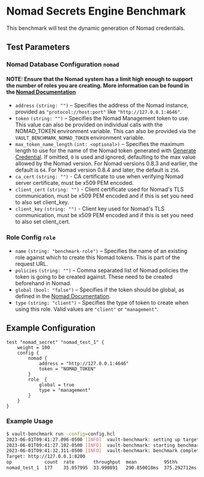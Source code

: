 # Nomad Secrets Engine Benchmark

This benchmark will test the dynamic generation of Nomad credentials.

## Test Parameters

### Nomad Database Configuration `nomad`

#### NOTE: Ensure that the Nomad system has a limit high enough to support the number of roles you are creating.  More information can be found in the [Nomad Documentation](https://developer.hashicorp.com/nomad/docs/configuration#limits)

- `address` `(string: "")` – Specifies the address of the Nomad instance, provided as `"protocol://host:port"` like `"http://127.0.0.1:4646"`.
- `token` `(string: "")` – Specifies the Nomad Management token to use. This value can also be provided on individual calls with the NOMAD_TOKEN environment variable.  This can also be provided via the `VAULT_BENCHMARK_NOMAD_TOKEN` environment variable.
- `max_token_name_length` `(int: <optional>)` – Specifies the maximum length to use for the name of the Nomad token generated with [Generate Credential](https://developer.hashicorp.com/vault/api-docs/secret/nomad#generate-credential). If omitted, `0` is used and ignored, defaulting to the max value allowed by the Nomad version. For Nomad versions 0.8.3 and earlier, the default is `64`. For Nomad version 0.8.4 and later, the default is `256`.
- `ca_cert` `(string: "")` - CA certificate to use when verifying Nomad server certificate, must be x509 PEM encoded.
- `client_cert` `(string: "")` - Client certificate used for Nomad's TLS communication, must be x509 PEM encoded and if this is set you need to also set client_key.
- `client_key` `(string: "")` - Client key used for Nomad's TLS communication, must be x509 PEM encoded and if this is set you need to also set client_cert.

### Role Config `role`

- `name` `(string: "benchmark-role")` – Specifies the name of an existing role against which to create this Nomad tokens. This is part of the request URL.
- `policies` `(string: "")` – Comma separated list of Nomad policies the token is going to be created against. These need to be created beforehand in Nomad.
- `global` `(bool: "false")` – Specifies if the token should be global, as defined in the [Nomad Documentation](https://developer.hashicorp.com/nomad/tutorials/access-control#acl-tokens).
- `type` `(string: "client")` - Specifies the type of token to create when using this role. Valid values are `"client"` or `"management"`.

## Example Configuration

```hcl
test "nomad_secret" "nomad_test_1" {
    weight = 100
    config {
        nomad {
            address = "http://127.0.0.1:4646"
            token = "NOMAD_TOKEN"
        }
        role  {
            global = true
            type = "management"
        }
    }
}

```

### Example Usage

```bash
$ vault-benchmark run -config=config.hcl
2023-06-01T09:41:27.096-0500 [INFO]  vault-benchmark: setting up targets
2023-06-01T09:41:27.102-0500 [INFO]  vault-benchmark: starting benchmarks: duration=5s
2023-06-01T09:41:32.311-0500 [INFO]  vault-benchmark: benchmark complete
Target: http://127.0.0.1:8200
op            count  rate       throughput  mean          95th%         99th%         successRatio
nomad_test_1  177    35.057995  33.990891   290.850018ms  375.292712ms  451.573602ms  100.00%
```
